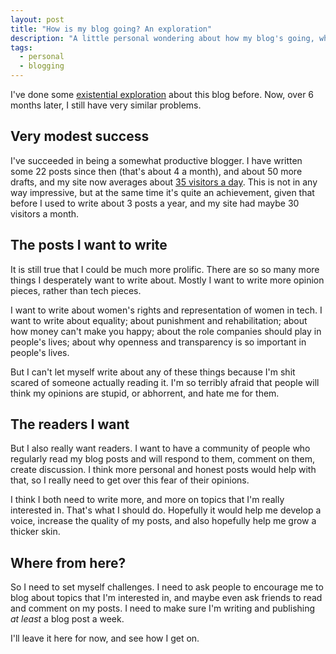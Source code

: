 ```yaml
---
layout: post
title: "How is my blog going? An exploration"
description: "A little personal wondering about how my blog's going, what I would like it to be, and how to make it so."
tags:
  - personal
  - blogging
---
```


I've done some [existential exploration][existential-blog] about this blog before. Now, over 6 months later, I still have very similar problems.

## Very modest success

I've succeeded in being a somewhat productive blogger. I have written some 22 posts since then (that's about 4 a month), and about 50 more drafts, and my site now averages about [35 visitors a day][analytics]. This is not in any way impressive, but at the same time it's quite an achievement, given that before I used to write about 3 posts a year, and my site had maybe 30 visitors a month.

## The posts I want to write

It is still true that I could be much more prolific. There are so so many more things I desperately want to write about. Mostly I want to write more opinion pieces, rather than tech pieces.

I want to write about women's rights and representation of women in tech. I want to write about equality; about punishment and rehabilitation; about how money can't make you happy; about the role companies should play in people's lives; about why openness and transparency is so important in people's lives.

But I can't let myself write about any of these things because I'm shit scared of someone actually reading it. I'm so terribly afraid that people will think my opinions are stupid, or abhorrent, and hate me for them.

## The readers I want

But I also really want readers. I want to have a community of people who regularly read my blog posts and will respond to them, comment on them, create discussion. I think more personal and honest posts would help with that, so I really need to get over this fear of their opinions.

I think I both need to write more, and more on topics that I'm really interested in. That's what I should do. Hopefully it would help me develop a voice, increase the quality of my posts, and also hopefully help me grow a thicker skin.

## Where from here?

So I need to set myself challenges. I need to ask people to encourage me to blog about topics that I'm interested in, and maybe even ask friends to read and comment on my posts. I need to make sure I'm writing and publishing _at least_ a blog post a week.

I'll leave it here for now, and see how I get on.

[existential-blog]: /2012/12/07/a-blogs-existential-quest/ "A blog's existential quest"
[analytics]: /2013/06/28/public-analytics-data-for-this-site/ "Public analytics for robinwinslow.co.uk"
